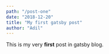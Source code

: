```yaml
---
path: "/post-one"
date: "2018-12-20"
title: "My first gatsby post"
author: "Adil"
---
```


This is my very **first** post in gatsby blog.